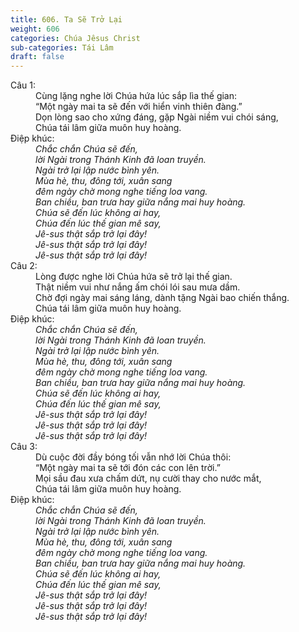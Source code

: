 ```yaml
---
title: 606. Ta Sẽ Trở Lại
weight: 606
categories: Chúa Jêsus Christ
sub-categories: Tái Lâm
draft: false
---
```

<dl><dt>Câu 1:</dt><dd data-verse="1">Cùng lặng nghe lời Chúa hứa lúc sắp lìa thế gian: <br/>“Một ngày mai ta sẽ đến với hiển vinh thiên đàng.” <br/>Dọn lòng sao cho xứng đáng, gặp Ngài niềm vui chói sáng, <br/>Chúa tái lâm giữa muôn huy hoàng. </dd><dt>Điệp khúc:</dt><dd data-chorus="1"><em>Chắc chắn Chúa sẽ đến, <br/>lời Ngài trong Thánh Kinh đã loan truyền. <br/>Ngài trở lại lập nước bình yên. <br/>Mùa hè, thu, đông tới, xuân sang <br/>đêm ngày chờ mong nghe tiếng loa vang. <br/>Ban chiều, ban trưa hay giữa nắng mai huy hoàng. <br/>Chúa sẽ đến lúc không ai hay, <br/>Chúa đến lúc thế gian mê say, <br/>Jê-sus thật sắp trở lại đây! <br/>Jê-sus thật sắp trở lại đây! <br/>Jê-sus thật sắp trở lại đây! </em></dd><dt>Câu 2:</dt><dd data-verse="2">Lòng được nghe lời Chúa hứa sẽ trở lại thế gian. <br/>Thật niềm vui như nắng ấm chói lói sau mưa dầm. <br/>Chờ đợi ngày mai sáng láng, dành tặng Ngài bao chiến thắng. <br/>Chúa tái lâm giữa muôn huy hoàng. </dd><dt>Điệp khúc:</dt><dd data-chorus="1"><em>Chắc chắn Chúa sẽ đến, <br/>lời Ngài trong Thánh Kinh đã loan truyền. <br/>Ngài trở lại lập nước bình yên. <br/>Mùa hè, thu, đông tới, xuân sang <br/>đêm ngày chờ mong nghe tiếng loa vang. <br/>Ban chiều, ban trưa hay giữa nắng mai huy hoàng. <br/>Chúa sẽ đến lúc không ai hay, <br/>Chúa đến lúc thế gian mê say, <br/>Jê-sus thật sắp trở lại đây! <br/>Jê-sus thật sắp trở lại đây! <br/>Jê-sus thật sắp trở lại đây! </em></dd><dt>Câu 3:</dt><dd data-verse="3">Dù cuộc đời đầy bóng tối vẫn nhớ lời Chúa thôi: <br/>“Một ngày mai ta sẽ tới đón các con lên trời.” <br/>Mọi sầu đau xưa chấm dứt, nụ cười thay cho nước mắt, <br/>Chúa tái lâm giữa muôn huy hoàng. </dd><dt>Điệp khúc:</dt><dd data-chorus="1"><em>Chắc chắn Chúa sẽ đến, <br/>lời Ngài trong Thánh Kinh đã loan truyền. <br/>Ngài trở lại lập nước bình yên. <br/>Mùa hè, thu, đông tới, xuân sang <br/>đêm ngày chờ mong nghe tiếng loa vang. <br/>Ban chiều, ban trưa hay giữa nắng mai huy hoàng. <br/>Chúa sẽ đến lúc không ai hay, <br/>Chúa đến lúc thế gian mê say, <br/>Jê-sus thật sắp trở lại đây! <br/>Jê-sus thật sắp trở lại đây! <br/>Jê-sus thật sắp trở lại đây! </em></dd></dl>